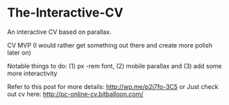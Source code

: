 The-Interactive-CV
==================

An interactive CV based on parallax. 

CV MVP (I would rather get something out there and create more polish later on)

Notable things to do: (1) px -rem font, (2) mobile parallax and (3) add some more interactivity

Refer to this post for more details: http://wp.me/p2j7fo-3C5
or
Just check out cv here: http://pc-online-cv.bitballoon.com/
